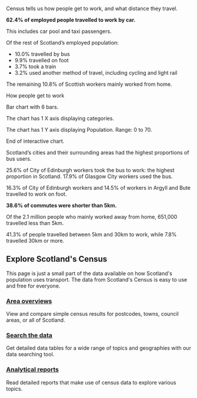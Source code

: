 Census tells us how people get to work, and what distance they travel.

**62.4% of employed people travelled to work by car.**

This includes car pool and taxi passengers.

Of the rest of Scotland’s employed population:

-   10.0% travelled by bus
-   9.9% travelled on foot
-   3.7% took a train
-   3.2% used another method of travel, including cycling and light rail

The remaining 10.8% of Scottish workers mainly worked from home.

How people get to work

Bar chart with 6 bars.

The chart has 1 X axis displaying categories.

The chart has 1 Y axis displaying Population. Range: 0 to 70.

End of interactive chart.

Scotland’s cities and their surrounding areas had the highest proportions of bus users.

25.6% of City of Edinburgh workers took the bus to work: the highest proportion in Scotland. 17.9% of Glasgow City workers used the bus.

16.3% of City of Edinburgh workers and 14.5% of workers in Argyll and Bute travelled to work on foot.

**38.6% of commutes were shorter than 5km.**

Of the 2.1 million people who mainly worked away from home, 651,000 travelled less than 5km.

41.3% of people travelled between 5km and 30km to work, while 7.8% travelled 30km or more.

## Explore Scotland's Census

This page is just a small part of the data available on how Scotland's population uses transport. The data from Scotland's Census is easy to use and free for everyone.

### [Area overviews](https://www.scotlandscensus.gov.uk/search-the-census#/explore)

View and compare simple census results for postcodes, towns, council areas, or all of Scotland.

### [Search the data](https://www.scotlandscensus.gov.uk/search-the-census#/search-by)

Get detailed data tables for a wide range of topics and geographies with our data searching tool.

### [Analytical reports](https://www.scotlandscensus.gov.uk/census-results/analytical-reports/ "Analytical reports")

Read detailed reports that make use of census data to explore various topics.